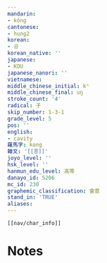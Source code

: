 ```yaml
---
mandarin:
- kǒng
cantonese:
- hung2
korean:
- 공
korean_native: ''
japanese:
- KOU
japanese_nanori: ''
vietnamese:
middle_chinese_initial: kʰ
middle_chinese_final: uŋ
stroke_count: '4'
radical: 子
skip_number: 1-3-1
grade_level: 5
pos: ''
english:
- cavity
羅馬字: kong
韓文: '[[콩]]'
joyo_level: ''
hsk_level: ''
hanmun_edu_level: 高等
danayo_id: 5206
mc_id: 230
graphemic_classification: 會意
stand_in: 'TRUE'
aliases:
---
```

```meta-bind-embed
[[nav/char_info]]
```

# Notes
